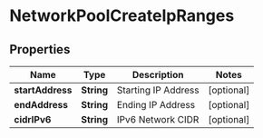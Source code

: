 

# NetworkPoolCreateIpRanges

## Properties

Name | Type | Description | Notes
------------ | ------------- | ------------- | -------------
**startAddress** | **String** | Starting IP Address |  [optional]
**endAddress** | **String** | Ending IP Address |  [optional]
**cidrIPv6** | **String** | IPv6 Network CIDR |  [optional]



